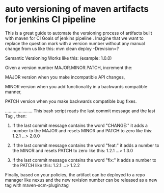 # auto versioning of maven artifacts for jenkins CI pipeline
This is a great guide to automate the versioning process of artifacts built with maven for CI Goals of jenkins pipeline . Imagine that we want to replace the question mark with a version number without any manual change from us like this: mvn clean deploy -Drevision=?

Semantic Versioning Works like this: 
(example: 1.0.0)

Given a version number MAJOR.MINOR.PATCH, increment the:

MAJOR version when you make incompatible API changes,

MINOR version when you add functionality in a backwards compatible manner,

PATCH version when you make backwards compatible bug fixes.


...................... This bash script reads the last commit message and the last Tag , then:
 
1. If the last commit message contains the word "CHANGE:" it adds a number to the MAJOR and resets MINOR and PATCH to zero like this: 1.2.1 ...> 2.0.0

2.  If the last commit message contains the word "feat:" it adds a number to the MINOR and resets PATCH to zero like this: 1.2.1 ...> 1.3.0

3.  If the last commit message contains the word "fix:" it adds a number to the PATCH like this: 1.2.1 ...> 1.2.2


Finally, based on your policies, the artifact can be deployed to a repo manager like nexus and the new revision number can be released as a new tag with maven-scm-plugin:tag
